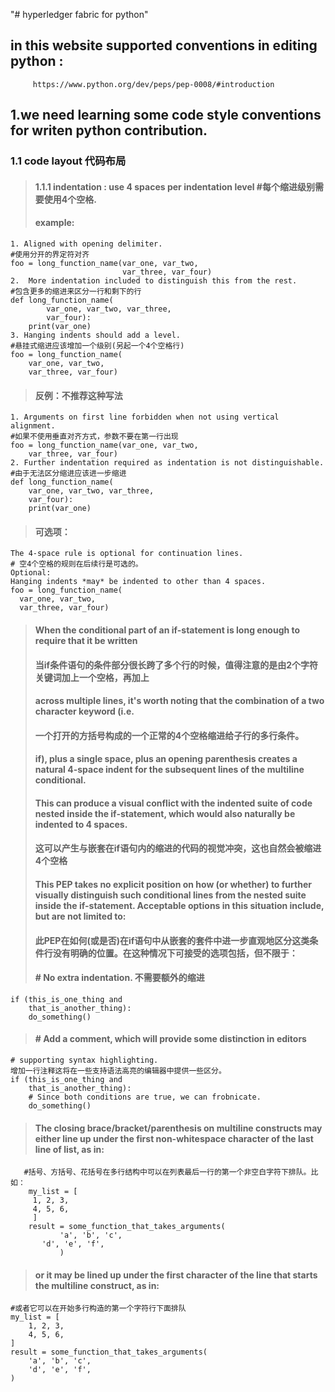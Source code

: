 "# hyperledger fabric for python" 

## in this website supported  conventions in editing python :
         https://www.python.org/dev/peps/pep-0008/#introduction
## 1.we need learning some code style conventions for writen python contribution.
### 1.1 code layout  代码布局
>#### 1.1.1 indentation : use 4 spaces per indentation level #每个缩进级别需要使用4个空格.
>#### example:
	1. Aligned with opening delimiter. 
	#使用分开的界定符对齐
	foo = long_function_name(var_one, var_two,
	                         var_three, var_four)
	2.  More indentation included to distinguish this from the rest.
	#包含更多的缩进来区分一行和剩下的行
	def long_function_name(
	        var_one, var_two, var_three,
	        var_four):
	    print(var_one)
	3. Hanging indents should add a level.
	#悬挂式缩进应该增加一个级别(另起一个4个空格行)
	foo = long_function_name(
	    var_one, var_two,
	    var_three, var_four)
	    
>#### 反例：不推荐这种写法
	1. Arguments on first line forbidden when not using vertical alignment.
	#如果不使用垂直对齐方式，参数不要在第一行出现
	foo = long_function_name(var_one, var_two,
	    var_three, var_four)
	2. Further indentation required as indentation is not distinguishable.
	#由于无法区分缩进应该进一步缩进
	def long_function_name(
	    var_one, var_two, var_three,
	    var_four):
	    print(var_one)
>####	可选项：
	The 4-space rule is optional for continuation lines.
	# 空4个空格的规则在后续行是可选的。
	Optional:
	Hanging indents *may* be indented to other than 4 spaces.
	foo = long_function_name(
	  var_one, var_two,
	  var_three, var_four)
>#### When the conditional part of an if-statement is long enough to require that it be written 
>#### 当if条件语句的条件部分很长跨了多个行的时候，值得注意的是由2个字符关键词加上一个空格，再加上
>####	across multiple lines, it's worth noting that the combination of a two character keyword (i.e.
>####	一个打开的方括号构成的一个正常的4个空格缩进给子行的多行条件。
>####	 if), plus a single space, plus an opening parenthesis creates a natural 4-space indent for the subsequent lines of    the multiline conditional. 
>#### This can produce a visual conflict with the indented suite of code nested inside the if-statement, which would also naturally be indented to 4 spaces. 
>####        这可以产生与嵌套在if语句内的缩进的代码的视觉冲突，这也自然会被缩进4个空格
>#### This PEP takes no explicit position on how (or whether) to further visually distinguish such conditional lines from the nested suite inside the if-statement. Acceptable options in this situation include, but are not limited to:
>#### 此PEP在如何(或是否)在if语句中从嵌套的套件中进一步直观地区分这类条件行没有明确的位置。在这种情况下可接受的选项包括，但不限于：
>####    # No extra indentation.  不需要额外的缩进
	if (this_is_one_thing and
	    that_is_another_thing):
	    do_something()

>####	# Add a comment, which will provide some distinction in editors
	# supporting syntax highlighting.
	增加一行注释这将在一些支持语法高亮的编辑器中提供一些区分。
	if (this_is_one_thing and
	    that_is_another_thing):
	    # Since both conditions are true, we can frobnicate.
	    do_something()


>#### The closing brace/bracket/parenthesis on multiline constructs may either line up under the first non-whitespace character of the last line of list, as in:
       #括号、方括号、花括号在多行结构中可以在列表最后一行的第一个非空白字符下排队。比如：  
        my_list = [
	     1, 2, 3,
	     4, 5, 6,
	     ]
	    result = some_function_that_takes_arguments(
               'a', 'b', 'c',
	       'd', 'e', 'f',
               )
>#### or it may be lined up under the first character of the line that starts the multiline construct, as in:
	#或者它可以在开始多行构造的第一个字符行下面排队
	my_list = [
	    1, 2, 3,
	    4, 5, 6,
	]
	result = some_function_that_takes_arguments(
	    'a', 'b', 'c',
	    'd', 'e', 'f',
	)

